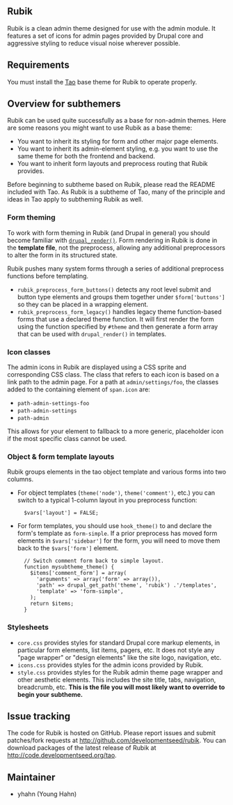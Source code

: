 Rubik
-----
Rubik is a clean admin theme designed for use with the admin module. It features
a set of icons for admin pages provided by Drupal core and aggressive styling to
reduce visual noise wherever possible.


Requirements
------------
You must install the [Tao][1] base theme for Rubik to operate properly.


Overview for subthemers
-----------------------
Rubik can be used quite successfully as a base for non-admin themes. Here are
some reasons you might want to use Rubik as a base theme:

- You want to inherit its styling for form and other major page elements.
- You want to inherit its admin-element styling, e.g. you want to use the same
theme for both the frontend and backend.
- You want to inherit form layouts and preprocess routing that Rubik provides.

Before beginning to subtheme based on Rubik, please read the README included
with Tao. As Rubik is a subtheme of Tao, many of the principle and ideas in Tao
apply to subtheming Rubik as well.


### Form theming

To work with form theming in Rubik (and Drupal in general) you should become
familiar with [`drupal_render()`][2]. Form rendering in Rubik is done in the
**template file**, not the preprocess, allowing any additional preprocessors to
alter the form in its structured state.

Rubik pushes many system forms through a series of additional preprocess
functions before templating.

- `rubik_preprocess_form_buttons()` detects any root level submit and button
type elements and groups them together under `$form['buttons']` so they can be
placed in a wrapping element.
- `rubik_preprocess_form_legacy()` handles legacy theme function-based forms
that use a declared theme function. It will first render the form using the
function specified by `#theme` and then generate a form array that can be used
with `drupal_render()` in templates.


### Icon classes

The admin icons in Rubik are displayed using a CSS sprite and corresponding CSS
class. The class that refers to each icon is based on a link path to the admin
page. For a path at `admin/settings/foo`, the classes added to the containing
element of `span.icon` are:

  - `path-admin-settings-foo`
  - `path-admin-settings`
  - `path-admin`

This allows for your element to fallback to a more generic, placeholder icon if
the most specific class cannot be used.


### Object & form template layouts

Rubik groups elements in the tao object template and various forms into two
columns.

- For object templates (`theme('node')`, `theme('comment')`, etc.) you can
switch to a typical 1-column layout in you  preprocess function:

        $vars['layout'] = FALSE;

- For form templates, you should use `hook_theme()` to and declare the form's
template as `form-simple`. If a prior preprocess has moved form elements in
`$vars['sidebar']` for the form, you will need to move them back to the
`$vars['form']` element.

        // Switch comment form back to simple layout.
        function mysubtheme_theme() {
          $items['comment_form'] = array(
            'arguments' => array('form' => array()),
            'path' => drupal_get_path('theme', 'rubik') .'/templates',
            'template' => 'form-simple',
          );
          return $items;
        }


### Stylesheets

- `core.css` provides styles for standard Drupal core markup elements, in
particular form elements, list items, pagers, etc. It does not style any "page
wrapper" or "design elements" like the site logo, navigation, etc.
- `icons.css` provides styles for the admin icons provided by Rubik.
- `style.css` provides styles for the Rubik admin theme page wrapper and other
aesthetic elements. This includes the site title, tabs, navigation, breadcrumb,
etc. **This is the file you will most likely want to override to begin your
subtheme.**


Issue tracking
--------------
The code for Rubik is hosted on GitHub. Please report issues and submit
patches/fork requests at http://github.com/developmentseed/rubik. You can
download packages of the latest release of Rubik at
http://code.developmentseed.org/tao.


Maintainer
----------
- yhahn (Young Hahn)


[1]: http://drupal.org/project/tao
[2]: http://api.drupal.org/api/function/drupal_render/6
